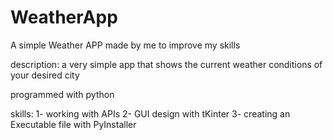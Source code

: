 # WeatherApp
A simple Weather APP made by me to improve my skills

description: a very simple app that shows the current weather conditions
of your desired city

programmed with python

skills: 
  1- working with APIs
  2- GUI design with tKinter
  3- creating an Executable file with PyInstaller

